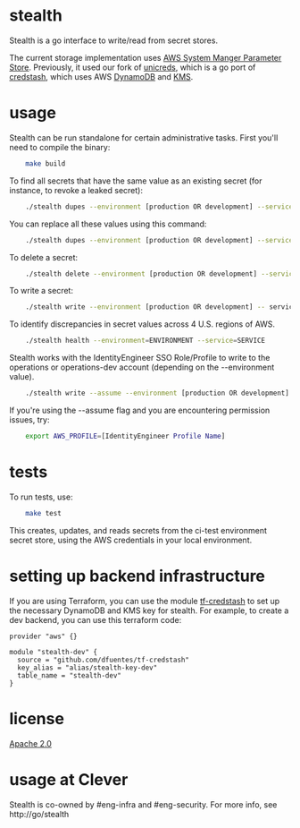 # stealth

Stealth is a go interface to write/read from secret stores.

The current storage implementation uses [AWS System Manger Parameter Store](https://docs.aws.amazon.com/systems-manager/latest/userguide/systems-manager-parameter-store.html). Previously, it used our fork of [unicreds](https://github.com/Clever/unicreds), which is a go port of [credstash](https://github.com/fugue/credstash), which uses AWS [DynamoDB](https://aws.amazon.com/dynamodb/) and [KMS](https://aws.amazon.com/kms/).

# usage

Stealth can be run standalone for certain administrative tasks. First you'll need to compile the binary:

```bash
    make build
```

To find all secrets that have the same value as an existing secret (for instance, to revoke a leaked secret):

```bash
    ./stealth dupes --environment [production OR development] --service [service-name] --key [key name]
```

You can replace all these values using this command:

```bash
    ./stealth dupes --environment [production OR development] --service [service-name] --key [key name] --update-with [value to replace with]
```

To delete a secret:

```bash
    ./stealth delete --environment [production OR development] --service [service-name] --key [key name]
```

To write a secret:

```bash
    ./stealth write --environment [production OR development] -- service [service-name] --key [key name] --value [key value]
```

To identify discrepancies in secret values across 4 U.S. regions of AWS.

```bash
    ./stealth health --environment=ENVIRONMENT --service=SERVICE
```

Stealth works with the IdentityEngineer SSO Role/Profile to write to the operations or operations-dev account (depending on the --environment value).
```bash
    ./stealth write --assume --environment [production OR development] -- service [service-name] --key [key name] --value [key value]
```

If you're using the --assume flag and you are encountering permission issues, try:

```bash
    export AWS_PROFILE=[IdentityEngineer Profile Name]
```

# tests

To run tests, use:

```bash
    make test
```

This creates, updates, and reads secrets from the ci-test environment secret store, using the AWS credentials in your local environment.

# setting up backend infrastructure

If you are using Terraform, you can use the module [tf-credstash](https://github.com/dfuentes/tf-credstash) to set up the necessary DynamoDB and KMS key for stealth. For example, to create a dev backend, you can use this terraform code:

```HCL
provider "aws" {}

module "stealth-dev" {
  source = "github.com/dfuentes/tf-credstash"
  key_alias = "alias/stealth-key-dev"
  table_name = "stealth-dev"
}
```

# license

[Apache 2.0](./LICENSE)

# usage at Clever

Stealth is co-owned by #eng-infra and #eng-security. For more info, see http://go/stealth
